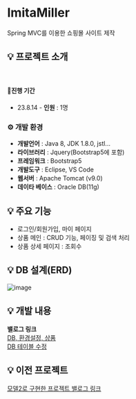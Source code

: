 # ImitaMiller
Spring MVC를 이용한 쇼핑몰 사이트 제작

## 💡 프로젝트 소개

<br>

#### 🧙진행 기간
* 23.8.14 -
**인원** : 1명

### ⚙️ 개발 환경
- **개발언어** : Java 8, JDK 1.8.0, jstl...
- **라이브러리** : Jquery(Bootstrap5에 포함)
- **프레임워크** : Bootstrap5
- **개발도구** : Eclipse, VS Code
- **웹서버** : Apache Tomcat (v9.0)
- **데이타 베이스** : Oracle DB(11g)

## 💡 주요 기능
- 로그인/회원가입, 마이 페이지
- 상품 메인 : CRUD 기능, 페이징 및 검색 처리
- 상품 상세 페이지 : 조회수

## 💡 DB 설계(ERD)
![image](https://github.com/RedNine97/ImitaMiller/assets/117744969/90ce5dcc-9b3d-49c3-ad7b-cc681551802c)

## 💡 개발 내용
**밸로그 링크** <br>
[DB, 환경설정, 상품](https://velog.io/@ghdrn221/%EC%8A%A4%ED%94%84%EB%A7%81MVC-%ED%94%84%EB%A1%9C%EC%A0%9D%ED%8A%B8)<br>
[DB 테이블 수정](https://velog.io/@ghdrn221/%EB%A1%9C%EA%B7%B8%EC%9D%B8%ED%9A%8C%EC%9B%90%EA%B0%80%EC%9E%85)<br>

## 💡 이전 프로젝트
[모델2로 구현한 프로젝트 밸로그 링크](https://velog.io/@ghdrn221/series/%EB%AA%A8%EB%8D%B82%ED%94%84%EB%A1%9C%EC%A0%9D%ED%8A%B8)<br>
